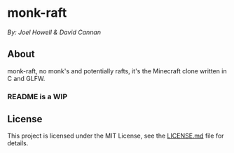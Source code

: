 # monk-raft

*By: Joel Howell & David Cannan*

## About 
monk-raft, no monk's and potentially rafts, it's the Minecraft clone written in C and GLFW.

### README is a WIP

## License
This project is licensed under the MIT License, see the [LICENSE.md](LICENSE "MIT License") file for details.